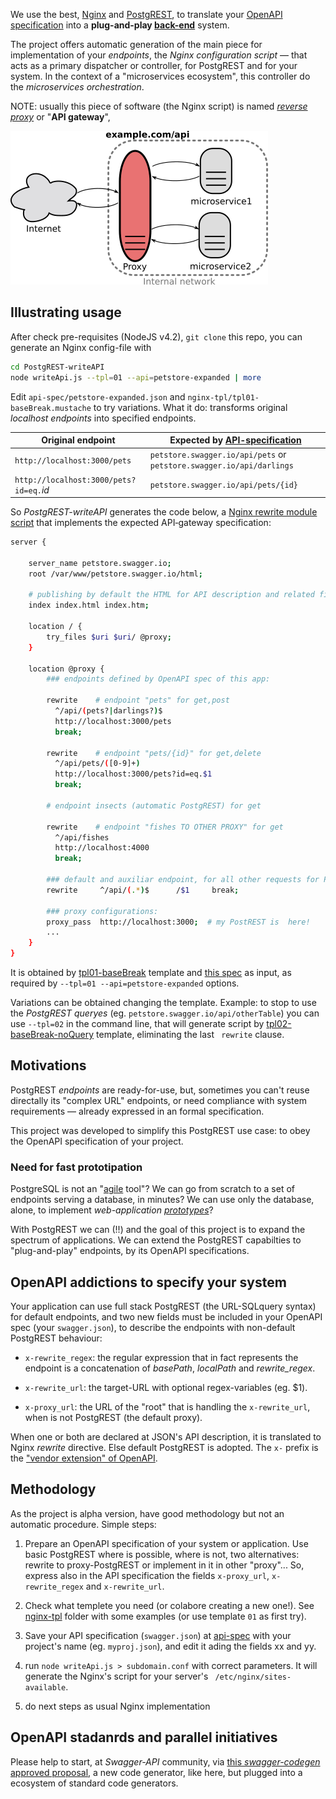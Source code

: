 We use the best, [Nginx](https://nginx.org/) and [PostgREST](https://postgrest.com), to translate your [OpenAPI specification](https://www.openapis.org/specification) into a **plug-and-play [back-end](https://en.wikipedia.org/wiki/Front_and_back_ends)** system.

The project offers automatic generation of the main piece for implementation of  your *endpoints*, the *Nginx configuration script* &mdash; that acts as a primary dispatcher or controller, for PostgREST and for your system. In the context of a "microservices ecosystem", this controller do the *microservices orchestration*.

NOTE: usually this piece of software (the Nginx script) is named [*reverse proxy*](https://en.wikipedia.org/wiki/Reverse_proxy) or "**API gateway**",

![](https://github.com/ppKrauss/my-sandbox/raw/master/OpenAPI-Gateway-codegen/assets/Reverse_proxy2.svg.png)

## Illustrating usage

After check pre-requisites (NodeJS v4.2), `git clone` this repo, you can generate an Nginx config-file with
```sh
cd PostgREST-writeAPI
node writeApi.js --tpl=01 --api=petstore-expanded | more
```
Edit `api-spec/petstore-expanded.json` and `nginx-tpl/tpl01-baseBreak.mustache` to try variations.  What it do: transforms original *localhost endpoints* into specified endpoints. 

Original endpoint | Expected by [API-specification](api-spec/petstore-expanded.json)
------------ | -------------
`http://localhost:3000/pets` | `petstore.swagger.io/api/pets` or `petstore.swagger.io/api/darlings`
`http://localhost:3000/pets?id=eq.`_id_ | `petstore.swagger.io/api/pets/{id}`

So *PostgREST-writeAPI* generates the code below, a [Nginx rewrite module script](http://nginx.org/en/docs/http/ngx_http_rewrite_module.html) that implements the expected API&#8209;gateway&nbsp;specification:

```sh
server {

	server_name petstore.swagger.io;
	root /var/www/petstore.swagger.io/html;

	# publishing by default the HTML for API description and related files for navigation
	index index.html index.htm;

	location / {
		try_files $uri $uri/ @proxy;
	}

	location @proxy {
		### endpoints defined by OpenAPI spec of this app:

		rewrite    # endpoint "pets" for get,post
		  ^/api/(pets?|darlings?)$
		  http://localhost:3000/pets
		  break;

		rewrite    # endpoint "pets/{id}" for get,delete
		  ^/api/pets/([0-9]+)
		  http://localhost:3000/pets?id=eq.$1
		  break;

		# endpoint insects (automatic PostgREST) for get
		
		rewrite    # endpoint "fishes TO OTHER PROXY" for get
		  ^/api/fishes
		  http://localhost:4000
		  break;

		### default and auxiliar endpoint, for all other requests for PostgREST-queries
		rewrite     ^/api/(.*)$      /$1     break;
		
		### proxy configurations:
		proxy_pass  http://localhost:3000;  # my PostREST is  here!
		...
	}
}
```
It is obtained by [tpl01-baseBreak](nginx-tpl/tpl01-baseBreak.mustache) template and [this spec](api-spec/petstore-expanded.json) as input, as required by `--tpl=01 --api=petstore-expanded` options.

Variations can be obtained changing the template. Example: to stop to use the *PostgREST queryes* (eg. `petstore.swagger.io/api/otherTable`) you can use `--tpl=02`  in the command line, that will generate script by [tpl02-baseBreak-noQuery](nginx-tpl/tpl02-baseBreak-noQuery.mustache) template, eliminating the last ` rewrite` clause.

## Motivations

PostgREST *endpoints* are ready-for-use, but, sometimes you can't reuse directally its "complex URL" endpoints, or need compliance with system requirements &mdash; already expressed in an formal specification.
 
This project was developed to simplify this PostgREST use case: to obey the OpenAPI specification of your project.

### Need for fast prototipation

PostgreSQL is not an "[agile](https://en.wikipedia.org/wiki/Agile_software_development) tool"?  We can go from scratch to a set of endpoints serving a database, in minutes? We can use only the database, alone, to implement *web-application [prototypes](https://en.wikipedia.org/wiki/Software_prototyping)*?  

With PostgREST we can (!!) and the goal of this project is to expand the spectrum of applications. We can extend the PostgREST capabilties to "plug-and-play" endpoints, by its OpenAPI specifications.

## OpenAPI addictions to specify your system

Your application can use full stack PostgREST (the URL-SQLquery syntax) for default endpoints, 
and two new fields must be included in your OpenAPI spec (your `swagger.json`), to describe the endpoints with non-default PostgREST behaviour:

* `x-rewrite_regex`: the regular expression that in fact represents the endpoint is a concatenation of *basePath*, *localPath* and *rewrite_regex*.

* `x-rewrite_url`: the target-URL with optional regex-variables (eg. $1).

* `x-proxy_url`: the URL of the "root" that is handling the `x-rewrite_url`, when is not PostgREST (the default proxy). 

When one or both are declared at JSON's API description, it is translated to Nginx *rewrite* directive. Else default PostgREST is adopted.
The `x-` prefix is the ["vendor extension" of OpenAPI](https://github.com/OAI/OpenAPI-Specification/blob/master/versions/2.0.md#vendorExtensions).

## Methodology

As the project is alpha version, have good methodology but not an automatic procedure. Simple steps:

1. Prepare an OpenAPI specification of your system or application. Use basic PostgREST where is possible, where is not, two alternatives: rewrite to proxy-PostgREST or implement in it in other "proxy"... So, express also in the API specification the fields `x-proxy_url`, `x-rewrite_regex` and `x-rewrite_url`.

2. Check what templete you need (or colabore creating a new one!). See [nginx-tpl](nginx-tpl) folder with some examples (or use template `01` as first try).

3. Save your API specification (`swagger.json`)  at [api-spec](api-spec) with your project's name (eg. `myproj.json`), and edit it ading the fields xx and yy.

4. run `node writeApi.js > subdomain.conf` with correct parameters. It will generate the Nginx's script for your server's ` /etc/nginx/sites-available`.
 
5. do next steps as usual Nginx implementation

## OpenAPI stadanrds and parallel initiatives

Please help to start, at *Swagger-API* community, via [this *swagger-codegen* approved proposal](https://github.com/swagger-api/swagger-codegen/issues/5034), a new code generator, like here, but plugged into a ecosystem of standard code generators.

